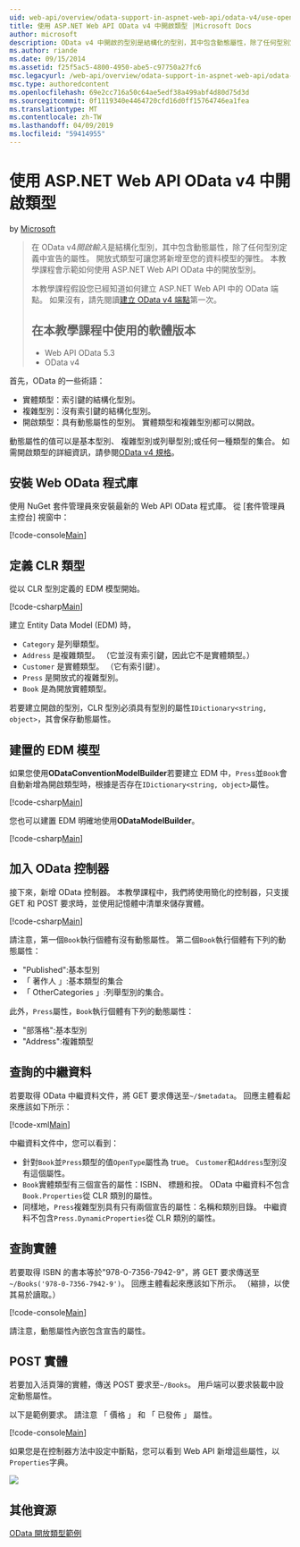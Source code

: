 ```yaml
---
uid: web-api/overview/odata-support-in-aspnet-web-api/odata-v4/use-open-types-in-odata-v4
title: 使用 ASP.NET Web API OData v4 中開啟類型 |Microsoft Docs
author: microsoft
description: OData v4 中開啟的型別是結構化的型別，其中包含動態屬性，除了任何型別定義中宣告的屬性。 開啟...
ms.author: riande
ms.date: 09/15/2014
ms.assetid: f25f5ac5-4800-4950-abe5-c97750a27fc6
msc.legacyurl: /web-api/overview/odata-support-in-aspnet-web-api/odata-v4/use-open-types-in-odata-v4
msc.type: authoredcontent
ms.openlocfilehash: 69e2cc716a50c64ae5edf38a499abf4d80d75d3d
ms.sourcegitcommit: 0f1119340e4464720cfd16d0ff15764746ea1fea
ms.translationtype: MT
ms.contentlocale: zh-TW
ms.lasthandoff: 04/09/2019
ms.locfileid: "59414955"
---
```

# <a name="open-types-in-odata-v4-with-aspnet-web-api"></a>使用 ASP.NET Web API OData v4 中開啟類型

by [Microsoft](https://github.com/microsoft)

> 在 OData v4*開啟輸入*是結構化型別，其中包含動態屬性，除了任何型別定義中宣告的屬性。 開放式類型可讓您將新增至您的資料模型的彈性。 本教學課程會示範如何使用 ASP.NET Web API OData 中的開放型別。
> 
> 本教學課程假設您已經知道如何建立 ASP.NET Web API 中的 OData 端點。 如果沒有，請先閱讀[建立 OData v4 端點](create-an-odata-v4-endpoint.md)第一次。
> 
> ## <a name="software-versions-used-in-the-tutorial"></a>在本教學課程中使用的軟體版本
> 
> 
> - Web API OData 5.3
> - OData v4


首先，OData 的一些術語：

- 實體類型：索引鍵的結構化型別。
- 複雜型別：沒有索引鍵的結構化型別。
- 開啟類型：具有動態屬性的型別。 實體類型和複雜型別都可以開啟。

動態屬性的值可以是基本型別、 複雜型別或列舉型別;或任何一種類型的集合。 如需開啟類型的詳細資訊，請參閱[OData v4 規格](http://www.odata.org/documentation/odata-version-4-0/)。

## <a name="install-the-web-odata-libraries"></a>安裝 Web OData 程式庫

使用 NuGet 套件管理員來安裝最新的 Web API OData 程式庫。 從 [套件管理員主控台] 視窗中：

[!code-console[Main](use-open-types-in-odata-v4/samples/sample1.cmd)]

## <a name="define-the-clr-types"></a>定義 CLR 類型

從以 CLR 型別定義的 EDM 模型開始。

[!code-csharp[Main](use-open-types-in-odata-v4/samples/sample2.cs)]

建立 Entity Data Model (EDM) 時，

- `Category` 是列舉類型。
- `Address` 是複雜類型。 （它並沒有索引鍵，因此它不是實體類型。）
- `Customer` 是實體類型。 （它有索引鍵）。
- `Press` 是開放式的複雜型別。
- `Book` 是為開放實體類型。

若要建立開啟的型別，CLR 型別必須具有型別的屬性`IDictionary<string, object>`，其會保存動態屬性。

## <a name="build-the-edm-model"></a>建置的 EDM 模型

如果您使用**ODataConventionModelBuilder**若要建立 EDM 中，`Press`並`Book`會自動新增為開啟類型時，根據是否存在`IDictionary<string, object>`屬性。

[!code-csharp[Main](use-open-types-in-odata-v4/samples/sample3.cs)]

您也可以建置 EDM 明確地使用**ODataModelBuilder**。

[!code-csharp[Main](use-open-types-in-odata-v4/samples/sample4.cs)]

## <a name="add-an-odata-controller"></a>加入 OData 控制器

接下來，新增 OData 控制器。 本教學課程中，我們將使用簡化的控制器，只支援 GET 和 POST 要求時，並使用記憶體中清單來儲存實體。

[!code-csharp[Main](use-open-types-in-odata-v4/samples/sample5.cs)]

請注意，第一個`Book`執行個體有沒有動態屬性。 第二個`Book`執行個體有下列的動態屬性：

- "Published":基本型別
- 「 著作人 」:基本類型的集合
- 「 OtherCategories 」:列舉型別的集合。

此外，`Press`屬性，`Book`執行個體有下列的動態屬性：

- "部落格":基本型別
- "Address":複雜類型

## <a name="query-the-metadata"></a>查詢的中繼資料

若要取得 OData 中繼資料文件，將 GET 要求傳送至`~/$metadata`。 回應主體看起來應該如下所示：

[!code-xml[Main](use-open-types-in-odata-v4/samples/sample6.xml?highlight=5,21)]

中繼資料文件中，您可以看到：

- 針對`Book`並`Press`類型的值`OpenType`屬性為 true。 `Customer`和`Address`型別沒有這個屬性。
- `Book`實體類型有三個宣告的屬性：ISBN、 標題和按。 OData 中繼資料不包含`Book.Properties`從 CLR 類別的屬性。
- 同樣地，`Press`複雜型別具有只有兩個宣告的屬性：名稱和類別目錄。 中繼資料不包含`Press.DynamicProperties`從 CLR 類別的屬性。

## <a name="query-an-entity"></a>查詢實體

若要取得 ISBN 的書本等於"978-0-7356-7942-9"，將 GET 要求傳送至`~/Books('978-0-7356-7942-9')`。 回應主體看起來應該如下所示。 （縮排，以使其易於讀取。）

[!code-console[Main](use-open-types-in-odata-v4/samples/sample7.cmd?highlight=8-13,15-23)]

請注意，動態屬性內嵌包含宣告的屬性。

## <a name="post-an-entity"></a>POST 實體

若要加入活頁簿的實體，傳送 POST 要求至`~/Books`。 用戶端可以要求裝載中設定動態屬性。

以下是範例要求。 請注意 「 價格 」 和 「 已發佈 」 屬性。

[!code-console[Main](use-open-types-in-odata-v4/samples/sample8.cmd?highlight=10)]

如果您是在控制器方法中設定中斷點，您可以看到 Web API 新增這些屬性，以`Properties`字典。

![](use-open-types-in-odata-v4/_static/image1.png)

## <a name="additional-resources"></a>其他資源

[OData 開放類型範例](http://aspnet.codeplex.com/sourcecontrol/latest#Samples/WebApi/OData/v4/ODataOpenTypeSample/ReadMe.txt)
